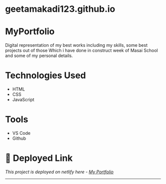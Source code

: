# geetamakadi123.github.io

# MyPortfolio
Digital representation of my best works including my skills, some best projects out of those Which i have done in construct week of Masai School and some of my personal details.

# Technologies Used
* HTML
* CSS
* JavaScript

# Tools
* VS Code
* Github

# **🔗 Deployed Link**

_This project is deployed on netlify here - [My Portfolio ](https://tanmaygawade.github.io/)_
___


